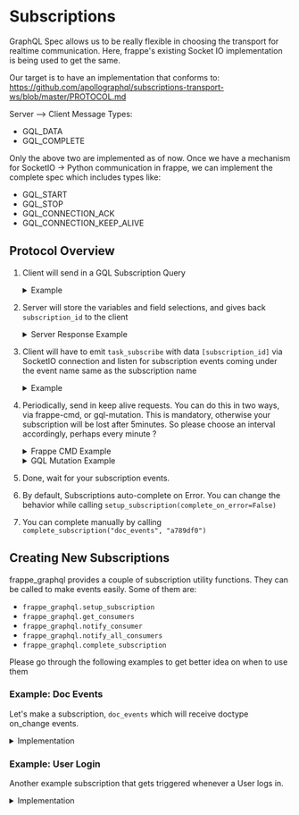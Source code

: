 # Subscriptions
GraphQL Spec allows us to be really flexible in choosing the transport for realtime communication. Here, frappe's existing Socket IO implementation is being used to get the same.

Our target is to have an implementation that conforms to:
https://github.com/apollographql/subscriptions-transport-ws/blob/master/PROTOCOL.md    

Server --> Client Message Types:
- GQL_DATA
- GQL_COMPLETE

Only the above two are implemented as of now. Once we have a mechanism for SocketIO -> Python communication in frappe, we can implement the complete spec
which includes types like:
- GQL_START
- GQL_STOP
- GQL_CONNECTION_ACK
- GQL_CONNECTION_KEEP_ALIVE

## Protocol Overview
1. Client will send in a GQL Subscription Query
    <details><summary>Example</summary>

    ```gql
    subscription {
        doc_events(doctypes: ["User"]) {
            subscription_id
            doctype
            name
            document {
                ... on User {
                    email
                    full_name
                }
            }
        }
    }
    ```
    </details>
2. Server will store the variables and field selections, and gives back `subscription_id` to the client
    <details><summary>Server Response Example</summary>

    ```json
    {
        "data": {
            "doc_events": {
                "subscription_id": "9cbj89kcv"
            }
        }
    }
    ```
    </details>
3. Client will have to emit `task_subscribe` with data `[subscription_id]` via SocketIO connection and listen for subscription events coming under the event name same as the subscription name
    <details><summary>Example</summary>

    ```js
    frappe.socketio.socket.emit("task_subscribe", [subscription_id]);
    frappe.socketio.socket.on("doc_events", (data) => {
        console.log("doc_events received: ", data);
    })
    ```
    </details>
4. Periodically, send in keep alive requests. You can do this in two ways, via frappe-cmd, or gql-mutation. This is mandatory, otherwise your subscription will be lost after 5minutes. So please choose an interval accordingly, perhaps every minute ?
    <details><summary>Frappe CMD Example</summary>

    ```js
    frappe.call({
        cmd: "frappe_graphql.utils.subscriptions.subscription_keepalive",
        args: {
            subscription: "doc_events",
            subscription_id: "9cbj89kcv"
        },
    })
    ```
    </details>
    <details><summary>GQL Mutation Example</summary>

    ```gql
    mutation {
        subscriptionKeepAlive(subscription: "doc_events", subscription_id: "483f4bdb") {
            error
            success
            subscribed_at
            subscription_id
            variables
        }
    }
    ```
    </details>
5. Done, wait for your subscription events.
6. By default, Subscriptions auto-complete on Error. You can change the behavior while calling `setup_subscription(complete_on_error=False)`
7. You can complete manually by calling `complete_subscription("doc_events", "a789df0")`

## Creating New Subscriptions
frappe_graphql provides a couple of subscription utility functions. They can be called to make events easily. Some of them are:
- `frappe_graphql.setup_subscription`
- `frappe_graphql.get_consumers`
- `frappe_graphql.notify_consumer`
- `frappe_graphql.notify_all_consumers`
- `frappe_graphql.complete_subscription`

Please go through the following examples to get better idea on when to use them

### Example: Doc Events
Let's make a subscription, `doc_events` which will receive doctype on_change events.

<details><summary>Implementation</summary>

#### 1. Define Subscription in SDL

`BaseSubscription` is an interface with single field, `subscription_id`

```gql
type DocEvent implements BaseSubscription {
  doctype: String!
  name: String!
  event: String!
  document: BaseDocType!
  triggered_by: User!
  subscription_id: String!
}

extend type Subscription {
    doc_events(doctypes: [String!]): DocEvent!
}
```

#### 2. Bind Resolvers

In your `graphql_schema_processors` add the py module path to the following function:
```py
from frappe_graphql import setup_subscription

def doc_events_bind(schema: GraphQLSchema):
    schema.subscription_type.fields["doc_events"].resolve = doc_events_resolver

def doc_events_resolver(obj, info: GraphQLResolveInfo, **kwargs):
    return setup_subscription(
        subscription="doc_events",
        info=info,
        variables=kwargs
    )
```

#### 3. Define Event Source

Event source can be anything. Frappe Doc Events, or any other hooks.
For the purpose of our example, we will use `doc_events` hook

in `<app>/hooks.py` define a `doc_events['*']['on_change']` for the following function:
```py
def on_change(doc, method=None):
    frappe.enqueue(
        notify_consumers,
        enqueue_after_commit=True,
        doctype=doc.doctype,
        name=doc.name,
        triggered_by=frappe.session.user
    )


def notify_consumers(doctype, name, triggered_by):
    # Verify DocType type has beed defined in SDL
    schema = get_schema()
    if not schema.get_type(get_singular_doctype(doctype)):
        return

    for consumer in get_consumers("doc_events"):
        variables = frappe._dict(frappe.parse_json(consumer.variables or "{}"))
        if variables.get("doctypes") and doctype not in variables["doctypes"]:
            continue

        doctypes = consumer.variables.get("doctypes", [])
        if len(doctypes) and doctype not in doctypes:
            continue

        notify_consumer(
            subscription="doc_events",
            subscription_id=consumer.subscription_id,
            data=frappe._dict(
                event="on_change",
                doctype=doctype,
                name=name,
                document=frappe._dict(
                    doctype=doctype,
                    name=name
                ),
                triggered_by=frappe._dict(
                    doctype="User",
                    name=triggered_by
                )
            ))

```

</details>

### Example: User Login

Another example subscription that gets triggered whenever a User logs in.

<details><summary>Implementation</summary>

#### 1. Define Subscription in SDL
```gql
type UserLogin implements BaseSubscription {
  user: User
  subscription_id: String!
}


extend type Subscription {
    user_login: UserLogin!
}
```

#### 2. Bind Resolvers

In your `graphql_schema_processors` define the following function

```py
import frappe
from graphql import GraphQLSchema, GraphQLResolveInfo
from frappe_graphql import setup_subscription

def bind(schema: GraphQLSchema):
    schema.subscription_type.fields["user_login"].resolve = user_login_resolver


def user_login_resolver(obj, info: GraphQLResolveInfo, **kwargs):
    frappe.only_for("System Manager")
    return setup_subscription(
        subscription="user_login",
        info=info,
        variables=kwargs
    )
```

#### 3. Define Event Source
in your `<app>/hooks.py` define `on_login` with the py module path of the following function:

```py
from frappe_graphql import notify_all_consumers

def on_login(login_manager):
    frappe.enqueue(
        notify_all_consumers,
        enqueue_after_commit=True,
        subscription="user_login",
        data=frappe._dict(
            user=frappe._dict(doctype="User", name=login_manager.user)
        ))
```

</details>